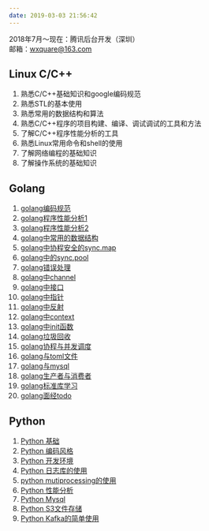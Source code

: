 ```yaml
---
date: 2019-03-03 21:56:42
---
```



2018年7月～现在：腾讯后台开发（深圳）     
邮箱：wxquare@163.com 


## Linux C/C++
1. 熟悉C/C++基础知识和google编码规范
2. 熟悉STL的基本使用
3. 熟悉常用的数据结构和算法
4. 熟悉C/C++程序的项目构建、编译、调试调试的工具和方法
5. 了解C/C++程序性能分析的工具
6. 熟悉Linux常用命令和shell的使用
7. 了解网络编程的基础知识
8. 了解操作系统的基础知识


## Golang
1. [golang编码规范](https://wxquare.github.io/2019/07/19/golang/golang-code-style/)
2. [golang程序性能分析1](https://wxquare.github.io/2019/07/19/golang/golang-debug-optimization/)
3. [golang程序性能分析2](https://wxquare.github.io/2019/07/19/golang/golang-high-performance/)
4. [golang中常用的数据结构](https://wxquare.github.io/2019/07/19/golang/golang-data-struct/)
5. [golang中协程安全的sync.map](https://wxquare.github.io/2019/07/19/golang/golang-sync-map/)
6. [golang中的sync.pool](https://wxquare.github.io/2019/07/19/golang/golang-sync-pool/)
7. [golang错误处理](https://wxquare.github.io/2019/07/19/golang/golang-error-handle/)
8. [golang中channel](https://wxquare.github.io/2019/07/19/golang/golang-channel/)
9. [golang中接口](https://wxquare.github.io/2019/07/19/golang/golang-initerface/)
10. [golang中指针](https://wxquare.github.io/2019/07/19/golang/golang-pointer-unsafe/)
11. [golang中反射](https://wxquare.github.io/2019/07/19/golang/golang-reflect/)
12. [golang中context](https://wxquare.github.io/2019/07/19/golang/golang-context/)
13. [golang中init函数](https://wxquare.github.io/2019/07/19/golang/golang-init/)
14. [golang垃圾回收](https://wxquare.github.io/2019/07/19/golang/golang-gc/)
15. [golang协程与并发调度](https://wxquare.github.io/2019/07/19/golang/golang-goroutine-concurrency/)
16. [golang与toml文件](https://wxquare.github.io/2019/07/19/golang/golang-toml/)
17. [golang与mysql](https://wxquare.github.io/2019/07/19/golang/golang-mysql/)
18. [golang生产者与消费者](https://wxquare.github.io/2019/07/19/golang/golang-channel-mysql/)
19. [golang标准库学习](https://wxquare.github.io/2019/07/19/golang/golang-package/)
20. [golang面经todo](https://wxquare.github.io/2019/07/19/golang/golang-interview/)


## Python
1. [Python 基础](https://wxquare.github.io/2019/07/19/python/python-begining/)
2. [Python 编码风格](https://wxquare.github.io/2019/07/19/python/python-code-style/)
3. [Python 开发环境](https://wxquare.github.io/2019/07/19/python/python-dev-env/)
4. [Python 日志库的使用](https://wxquare.github.io/2019/07/19/python/python-logging/)
5. [python mutiprocessing的使用](https://wxquare.github.io/2019/07/19/python/Python-mutiprocessing/)
6. [Python 性能分析](https://wxquare.github.io/2019/07/19/python/Python-performance/)
7. [Python Mysql](https://wxquare.github.io/2019/07/19/python/python-pymysql/)
8. [Python S3文件存储](https://wxquare.github.io/2019/07/19/python/python-s3/)
9. [Python Kafka的简单使用](https://wxquare.github.io/2019/07/29/python/Python-kafka/)








